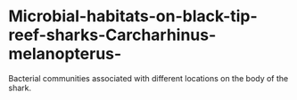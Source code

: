 # Microbial-habitats-on-black-tip-reef-sharks-Carcharhinus-melanopterus-
Bacterial communities associated with different locations on the body of the shark.
